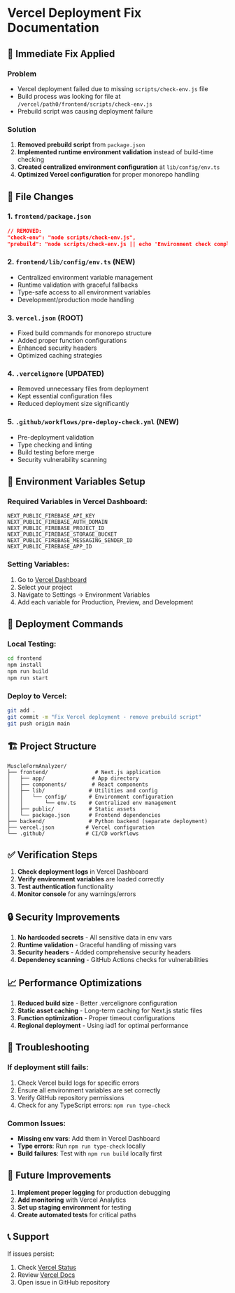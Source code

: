 # Vercel Deployment Fix Documentation

## 🚨 Immediate Fix Applied

### Problem
- Vercel deployment failed due to missing `scripts/check-env.js` file
- Build process was looking for file at `/vercel/path0/frontend/scripts/check-env.js`
- Prebuild script was causing deployment failure

### Solution
1. **Removed prebuild script** from `package.json`
2. **Implemented runtime environment validation** instead of build-time checking
3. **Created centralized environment configuration** at `lib/config/env.ts`
4. **Optimized Vercel configuration** for proper monorepo handling

## 📁 File Changes

### 1. `frontend/package.json`
```json
// REMOVED:
"check-env": "node scripts/check-env.js",
"prebuild": "node scripts/check-env.js || echo 'Environment check completed'"
```

### 2. `frontend/lib/config/env.ts` (NEW)
- Centralized environment variable management
- Runtime validation with graceful fallbacks
- Type-safe access to all environment variables
- Development/production mode handling

### 3. `vercel.json` (ROOT)
- Fixed build commands for monorepo structure
- Added proper function configurations
- Enhanced security headers
- Optimized caching strategies

### 4. `.vercelignore` (UPDATED)
- Removed unnecessary files from deployment
- Kept essential configuration files
- Reduced deployment size significantly

### 5. `.github/workflows/pre-deploy-check.yml` (NEW)
- Pre-deployment validation
- Type checking and linting
- Build testing before merge
- Security vulnerability scanning

## 🔧 Environment Variables Setup

### Required Variables in Vercel Dashboard:
```
NEXT_PUBLIC_FIREBASE_API_KEY
NEXT_PUBLIC_FIREBASE_AUTH_DOMAIN
NEXT_PUBLIC_FIREBASE_PROJECT_ID
NEXT_PUBLIC_FIREBASE_STORAGE_BUCKET
NEXT_PUBLIC_FIREBASE_MESSAGING_SENDER_ID
NEXT_PUBLIC_FIREBASE_APP_ID
```

### Setting Variables:
1. Go to [Vercel Dashboard](https://vercel.com/dashboard)
2. Select your project
3. Navigate to Settings → Environment Variables
4. Add each variable for Production, Preview, and Development

## 🚀 Deployment Commands

### Local Testing:
```bash
cd frontend
npm install
npm run build
npm run start
```

### Deploy to Vercel:
```bash
git add .
git commit -m "Fix Vercel deployment - remove prebuild script"
git push origin main
```

## 🏗️ Project Structure

```
MuscleFormAnalyzer/
├── frontend/               # Next.js application
│   ├── app/               # App directory
│   ├── components/        # React components
│   ├── lib/              # Utilities and config
│   │   └── config/       # Environment configuration
│   │       └── env.ts    # Centralized env management
│   ├── public/           # Static assets
│   └── package.json      # Frontend dependencies
├── backend/              # Python backend (separate deployment)
├── vercel.json          # Vercel configuration
└── .github/             # CI/CD workflows
```

## ✅ Verification Steps

1. **Check deployment logs** in Vercel Dashboard
2. **Verify environment variables** are loaded correctly
3. **Test authentication** functionality
4. **Monitor console** for any warnings/errors

## 🔒 Security Improvements

1. **No hardcoded secrets** - All sensitive data in env vars
2. **Runtime validation** - Graceful handling of missing vars
3. **Security headers** - Added comprehensive security headers
4. **Dependency scanning** - GitHub Actions checks for vulnerabilities

## 📈 Performance Optimizations

1. **Reduced build size** - Better .vercelignore configuration
2. **Static asset caching** - Long-term caching for Next.js static files
3. **Function optimization** - Proper timeout configurations
4. **Regional deployment** - Using iad1 for optimal performance

## 🐛 Troubleshooting

### If deployment still fails:
1. Check Vercel build logs for specific errors
2. Ensure all environment variables are set correctly
3. Verify GitHub repository permissions
4. Check for any TypeScript errors: `npm run type-check`

### Common Issues:
- **Missing env vars**: Add them in Vercel Dashboard
- **Type errors**: Run `npm run type-check` locally
- **Build failures**: Test with `npm run build` locally first

## 🔄 Future Improvements

1. **Implement proper logging** for production debugging
2. **Add monitoring** with Vercel Analytics
3. **Set up staging environment** for testing
4. **Create automated tests** for critical paths

## 📞 Support

If issues persist:
1. Check [Vercel Status](https://vercel-status.com/)
2. Review [Vercel Docs](https://vercel.com/docs)
3. Open issue in GitHub repository
